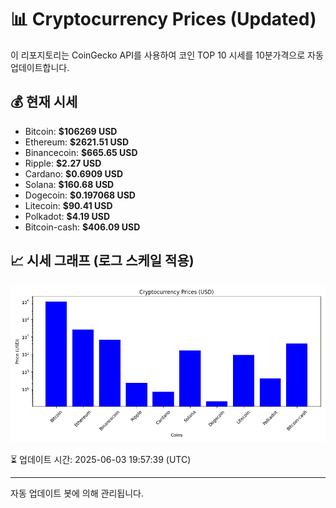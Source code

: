 
# 📊 Cryptocurrency Prices (Updated)

이 리포지토리는 CoinGecko API를 사용하여 코인 TOP 10 시세를 10분가격으로 자동 업데이트합니다.

## 💰 현재 시세
- Bitcoin: **$106269 USD**
- Ethereum: **$2621.51 USD**
- Binancecoin: **$665.65 USD**
- Ripple: **$2.27 USD**
- Cardano: **$0.6909 USD**
- Solana: **$160.68 USD**
- Dogecoin: **$0.197068 USD**
- Litecoin: **$90.41 USD**
- Polkadot: **$4.19 USD**
- Bitcoin-cash: **$406.09 USD**

## 📈 시세 그래프 (로그 스케일 적용)
![Crypto Prices](crypto_prices.png)

⏳ 업데이트 시간: 2025-06-03 19:57:39 (UTC)

---
자동 업데이트 봇에 의해 관리됩니다.
